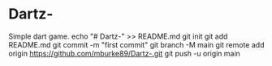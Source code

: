 # Dartz-
Simple dart game. 
echo "# Dartz-" >> README.md
  git init
  git add README.md
  git commit -m "first commit"
  git branch -M main
  git remote add origin https://github.com/mburke89/Dartz-.git
  git push -u origin main
